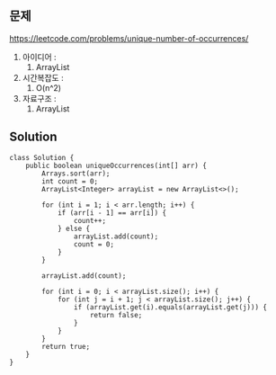 ## 문제

https://leetcode.com/problems/unique-number-of-occurrences/

1. 아이디어 :
    1) ArrayList
2. 시간복잡도 :
    1) O(n^2) 
3. 자료구조 :
    1) ArrayList

## Solution

```
class Solution {
    public boolean uniqueOccurrences(int[] arr) {
        Arrays.sort(arr);
        int count = 0;
        ArrayList<Integer> arrayList = new ArrayList<>();

        for (int i = 1; i < arr.length; i++) {
            if (arr[i - 1] == arr[i]) {
                count++;
            } else {
                arrayList.add(count);
                count = 0; 
            }
        }

        arrayList.add(count);

        for (int i = 0; i < arrayList.size(); i++) {
            for (int j = i + 1; j < arrayList.size(); j++) {
                if (arrayList.get(i).equals(arrayList.get(j))) {
                    return false;
                }
            }
        }
        return true;
    }
}
```
